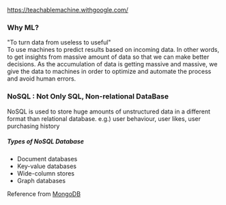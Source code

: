 https://teachablemachine.withgoogle.com/


### Why ML?
"To turn data from useless to useful"  
To use machines to predict results based on incoming data. In other words, to get insights from massive amount of data so that we can make better decisions. As the accumulation of data is getting massive and massive, we give the data to machines in order to optimize and automate the process and avoid human errors.

### NoSQL : Not Only SQL, Non-relational DataBase
NoSQL is used to store huge amounts of unstructured data in a different format than relational database.
e.g.) user behaviour, user likes, user purchasing history

##### Types of NoSQL Database
* Document databases
* Key-value databases
* Wide-column stores
* Graph databases

Reference from [MongoDB](https://www.mongodb.com/nosql-explained)
